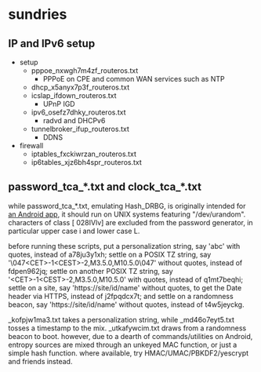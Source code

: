 sundries
=========================================

IP and IPv6 setup
-----------------------------------------
+ setup
  + pppoe_nxwgh7m4zf_routeros.txt
    + PPPoE on CPE and common WAN services such as NTP
  + dhcp_x5anyx7p3f_routeros.txt
  + icslap_ifdown_routeros.txt
    + UPnP IGD
  + ipv6_osefz7dhky_routeros.txt
    + radvd and DHCPv6
  + tunnelbroker_ifup_routeros.txt
    + DDNS
+ firewall
  + iptables_fxckiwrzan_routeros.txt
  + ip6tables_xjz6bh4spr_routeros.txt

password_tca_\*.txt and clock_tca_\*.txt
-----------------------------------------
while password_tca_\*.txt, emulating Hash_DRBG, is originally intended for
[an Android app](https://github.com/chrisgch/tca),
it should run on UNIX systems featuring "/dev/urandom".
characters of class \[ 028IVlv\] are excluded
from the password generator, in particular upper case i and lower case L.

before running these scripts,
put a personalization string, say 'abc' with quotes,
instead of a78ju3y1xh;
settle on a POSIX TZ string, say '\\047\<CET\>-1\<CEST\>-2,M3.5.0,M10.5.0\\047'
without quotes, instead of fdpen962jq;
settle on another POSIX TZ string, say '\<CET\>-1\<CEST\>-2,M3.5.0,M10.5.0'
with quotes, instead of q1mt7beqhi;
settle on a site, say 'https://site/id/name' without quotes,
to get the Date header via HTTPS, instead of j2fpqdcx7t; and
settle on a randomness beacon, say 'https://site/id/name' without quotes,
instead of t4w5jeyckg.

_kofpjw1ma3.txt takes a personalization string, while _md46o7eyt5.txt tosses a
timestamp to the mix. _utkafywcim.txt draws from a randomness beacon to boot.
however, due to a dearth of commands/utilities on Android, entropy sources are
mixed through an unkeyed MAC function, or just a simple hash function.
where available, try HMAC/UMAC/PBKDF2/yescrypt and friends instead.
